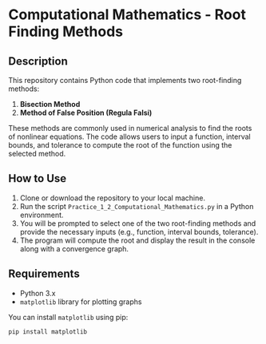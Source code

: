 # Computational Mathematics - Root Finding Methods

## Description
This repository contains Python code that implements two root-finding methods: 
1. **Bisection Method**
2. **Method of False Position (Regula Falsi)**

These methods are commonly used in numerical analysis to find the roots of nonlinear equations. The code allows users to input a function, interval bounds, and tolerance to compute the root of the function using the selected method. 

## How to Use

1. Clone or download the repository to your local machine.
2. Run the script `Practice_1_2_Computational_Mathematics.py` in a Python environment.
3. You will be prompted to select one of the two root-finding methods and provide the necessary inputs (e.g., function, interval bounds, tolerance).
4. The program will compute the root and display the result in the console along with a convergence graph.

## Requirements
- Python 3.x
- `matplotlib` library for plotting graphs

You can install `matplotlib` using pip:
```bash
pip install matplotlib

